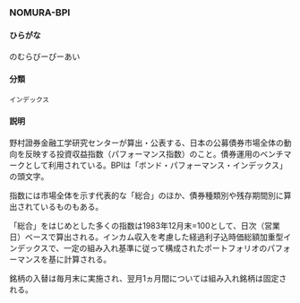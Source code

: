 <div style="display:none;">

## [あ行](securities-terms?id=あ行)
## [か行](securities-terms?id=か行)
## [さ行](securities-terms?id=さ行)
## [た行](securities-terms?id=た行)
## [な行](securities-terms?id=な行)

</div>

### NOMURA-BPI

#### ひらがな

のむらびーぴーあい

#### 分類

`インデックス`

#### 説明

野村證券金融工学研究センターが算出・公表する、日本の公募債券市場全体の動向を反映する投資収益指数（パフォーマンス指数）のこと。債券運用のベンチマークとして利用されている。BPIは「ボンド・パフォーマンス・インデックス」の頭文字。
 
指数には市場全体を示す代表的な「総合」のほか、債券種類別や残存期間別に算出されているものもある。
 
「総合」をはじめとした多くの指数は1983年12月末=100として、日次（営業日）ベースで算出される。インカム収入を考慮した経過利子込時価総額加重型インデックスで、一定の組み入れ基準に従って構成されたポートフォリオのパフォーマンスを基に計算される。 
 
銘柄の入替は毎月末に実施され、翌月1ヵ月間については組み入れ銘柄は固定される。

<div style="display:none;">

## [は行](securities-terms?id=は行)
## [ま行](securities-terms?id=ま行)
## [や行](securities-terms?id=や行)
## [ら行](securities-terms?id=ら行)
## [わ行](securities-terms?id=わ行)
## [英数字・記号](securities-terms?id=英数字・記号)

</div>


